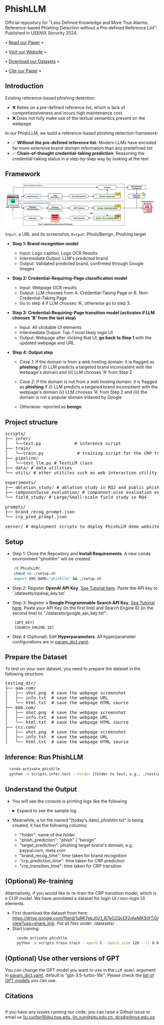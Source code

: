 # PhishLLM
Official repository for "Less Defined Knowledge and More True Alarms: Reference-based Phishing Detection without a Pre-defined Reference List".
Published in USENIX Security 2024. 

<p align="center">

  • <a href="">Read our Paper</a> •

  • <a href="https://sites.google.com/view/phishllm">Visit our Website</a> •

  • <a href="https://sites.google.com/view/phishllm/experimental-setup-datasets?authuser=0#h.r0fy4h1fw7mq">Download our Datasets</a>  •

  • <a href="#citation">Cite our Paper</a> •

</p>

## Introduction
Existing reference-based phishing detection:

- :x: Relies on a pre-defined reference list, which is lack of comprehensiveness and incurs high maintenance cost 
- :x: Does not fully make use of the textual semantics present on the webpage

In our PhishLLM, we build a reference-based phishing detection framework:

- ✅ **Without the pre-defined reference list**: Modern LLMs have encoded far more extensive brand-domain information than any predefined list
- ✅ **Chain-of-thought credential-taking prediction**: Reasoning the credential-taking status in a step-by-step way by looking at the text

## Framework
<img src="./figures/phishllm.png"/>

```Input```: a URL and its screenshot, ```Output```: Phish/Benign, Phishing target

- **Step 1: Brand recognition model**
  - Input: Logo caption, Logo OCR Results
  - Intermediate Output: LLM's predicted brand
  - Output: Validated predicted brand, confirmed through Google Images
  
- **Step 2: Credential-Requiring-Page classification model**
  - Input: Webpage OCR results
  - Output: LLM chooses from A. Credential-Taking Page or B. Non-Credential-Taking Page
  - Go to step 4 if LLM chooses 'A', otherwise go to step 3.
  
- **Step 3: Credential-Requiring-Page transition model (activates if LLM chooses 'B' from the last step)**
  - Input: All clickable UI elements
  - Intermediate Output: Top-1 most likely login UI
  - Output: Webpage after clicking that UI, **go back to Step 1** with the updated webpage and URL

- **Step 4: Output step** 
  - _Case 1_: If the domain is from a web hosting domain: it is flagged as **phishing** if
    (i) LLM predicts a targeted brand inconsistent with the webpage's domain
  and  (ii) LLM chooses 'A' from Step 2
  
  - _Case 2_: If the domain is not from a web hosting domain: it is flagged as **phishing** if
  (i) LLM predicts a targeted brand inconsistent with the webpage's domain
  (ii) LLM chooses 'A' from Step 2
  and (iii) the domain is not a popular domain indexed by Google
  
  - _Otherwise_: reported as **benign**

## Project structure

<pre>
scripts/ 
├── infer/
│   └──test.py             # inference script
├── train/
│   └──train.py             # training script for the CRP transition model (a CLIP model)
├── pipeline/             
│   └──test_llm.py # TestLLM class
├── data/ # data utilities
└── utils/ # other utitiles such as web interaction utility functions 

experiments/
├── ablation_study/ # ablation study in RQ2 and public phishing study in RQ4
├── componentwise_evaluation/ # component-wise evaluation experiments in RQ2, RQ3
└── field_study/ # Large/Small-scale field study in RQ4

prompts/ 
├── brand_recog_prompt.json 
└── crp_pred_prompt.json

server/ # deployment scripts to deploy PhishLLM demo website
</pre>

## Setup
- Step 1: Clone the Repository and **Install Requirements**. A new conda environment "phishllm" will be created
```bash
    cd PhishLLM/
    chmod +x ./setup.sh
    export ENV_NAME="phishllm" && ./setup.sh
```
- Step 2: Register **OpenAI API Key**, [See Tutorial here](https://platform.openai.com/docs/quickstart). Paste the API key to './datasets/openai_key.txt'.


- Step 3: Register a **Google Programmable Search API Key**, [See Tutorial here](https://meta.discourse.org/t/google-search-for-discourse-ai-programmable-search-engine-and-custom-search-api/307107). Paste your API Key (in the first line) and Search Engine ID (in the second line) to "./datasets/google_api_key.txt":
     ```text 
      [API_KEY]
      [SEARCH_ENGINE_ID]
     ```
    
- Step 4 (Optional): Edit **Hyperparameters**. All hyperparameter configurations are in [param_dict.yaml](param_dict.yaml). 

## Prepare the Dataset
To test on your own dataset, you need to prepare the dataset in the following structure:
<pre>
testing_dir/
├── aaa.com/
│   ├── shot.png  # save the webpage screenshot
│   ├── info.txt  # save the webpage URL
│   └── html.txt  # save the webpage HTML source
├── bbb.com/
│   ├── shot.png  # save the webpage screenshot
│   ├── info.txt  # save the webpage URL
│   └── html.txt  # save the webpage HTML source
├── ccc.com/
│   ├── shot.png  # save the webpage screenshot
│   ├── info.txt  # save the webpage URL
│   └── html.txt  # save the webpage HTML source
</pre>


## Inference: Run PhishLLM 
```bash
  conda activate phishllm
  python -m scripts.infer.test --folder [folder to test, e.g., ./testing_dir]
```

## Understand the Output
- You will see the console is printing logs like the following <details><summary> Expand to see the sample log</summary>
  <pre><code>
    [PhishLLMLogger][DEBUG] Folder ./datasets/field_study/2023-09-01/device-862044b2-5124-4735-b6d5-f114eea4a232.remotewd.com
    [PhishLLMLogger][DEBUG] Logo caption: the logo for sonicwall network security appliance
    [PhishLLMLogger][DEBUG] Logo OCR: SONICWALL Network Security Appliance Username
    [PhishLLMLogger][DEBUG] Industry: Technology
    [PhishLLMLogger][DEBUG] LLM prediction time: 0.9699530601501465
    [PhishLLMLogger][DEBUG] Detected brand: sonicwall.com
    [PhishLLMLogger][DEBUG] Domain sonicwall.com is valid and alive
    [PhishLLMLogger][DEBUG] CRP prediction: There is no confusing token. Then we find the keywords that are related to login: LOG IN. Additionally, the presence of "Username" suggests that this page requires credentials. Therefore, the answer would be A.
    [💥] Phishing discovered, phishing target is sonicwall.com
    [PhishLLMLogger][DEBUG] Folder ./datasets/field_study/2023-09-01/lp.aldooliveira.com
    [PhishLLMLogger][DEBUG] Logo caption: a black and white photo of the word hello world
    [PhishLLMLogger][DEBUG] Logo OCR: Hello world! Welcome to WordPress. This is your first post. Edit or delete it, then start writing! dezembro 2, 2021 publicado
    [PhishLLMLogger][DEBUG] Industry: Uncategorized
    [PhishLLMLogger][DEBUG] LLM prediction time: 0.8813009262084961
    [PhishLLMLogger][DEBUG] Detected brand: wordpress.com
    [PhishLLMLogger][DEBUG] Domain wordpress.com is valid and alive
    [PhishLLMLogger][DEBUG] CRP prediction: There is no token or keyword related to login or sensitive information. Therefore the answer would be B.
    [PhishLLMLogger][DEBUG] No candidate login button to click
     [✅] Benign
  </code></pre></details>
  
- Meanwhile, a txt file named "[today's date]_phishllm.txt" is being created, it has the following columns: 
  - "folder": name of the folder
  - "phish_prediction": "phish" | "benign"
  - "target_prediction": phishing target brand's domain, e.g. paypal.com, meta.com
  - "brand_recog_time": time taken for brand recognition
  - "crp_prediction_time": time taken for CRP prediction
  - "crp_transition_time": time taken for CRP transition

## (Optional) Re-training

Alternatively, if you would like to re-train the CRP transition model, which is a CLIP model. We have annotated a dataset for login UI / non-login UI elements.
- First download the dataset from here: https://drive.google.com/file/d/1uRK7ebJ0z1_R7kG2QcDf2rAeMK50fTi0/view?usp=share_link. Put all files under ./datasets/
- Start training:
  ```bash
    conda activate phishllm
    python -m scripts.train.train --epoch 5 --batch_size 128 --lr 0.00001 --annot_path ./datasets/alexa_login_train.txt --dataset_root ./datasets/alexa_login
  ```
  
## (Optional) Use other versions of GPT

You can change the GPT model you want to use in the ``LLM_model`` argument in [param_dict.yaml](param_dict.yaml), default is "gpt-3.5-turbo-16k".
Please check the [list of GPT models](https://platform.openai.com/docs/models) you can use.

## Citations
```bibtex
```
If you have any issues running our code, you can raise a Github issue or email us [liu.ruofan16@u.nus.edu, lin_yun@sjtu.edu.cn, dcsdjs@nus.edu.sg](mailto:liu.ruofan16@u.nus.edu,lin_yun@sjtu.edu.cn,dcsdjs@nus.edu.sg)